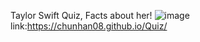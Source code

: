 Taylor Swift Quiz, Facts about her!
![image](https://github.com/user-attachments/assets/ad62a3cf-084b-4b1c-ac8c-2a5646019554)
link:https://chunhan08.github.io/Quiz/
